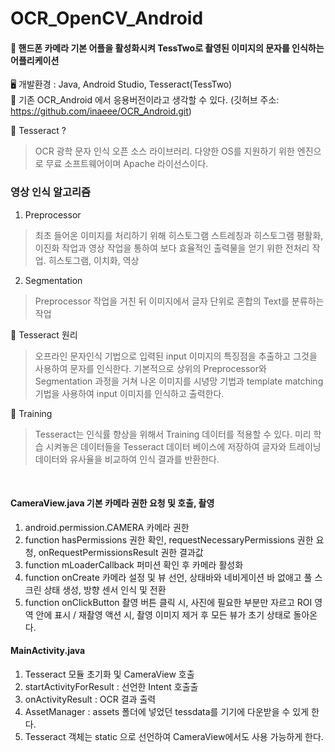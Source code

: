 # OCR_OpenCV_Android

#### 📢 핸드폰 카메라 기본 어플을 활성화시켜 TessTwo로 촬영된 이미지의 문자를 인식하는 어플리케이션
🖥️ 개발환경 : Java, Android Studio, Tesseract(TessTwo)  
📜 기존 OCR_Android 에서 응용버전이라고 생각할 수 있다. (깃허브 주소: https://github.com/inaeee/OCR_Android.git)         

📜 Tesseract ?
> OCR 광학 문자 인식 오픈 소스 라이브러리. 
> 다양한 OS를 지원하기 위한 엔진으로 무료 소프트웨어이며 Apache 라이선스이다.

### 영상 인식 알고리즘
1. Preprocessor
> 최초 들어온 이미지를 처리하기 위해 히스토그램 스트레칭과 히스토그램 평활화, 이진화 작업과
영상 작업을 통하여 보다 효율적인 출력물을 얻기 위한 전처리 작업.
히스토그램, 이치화, 역상
2. Segmentation
> Preprocessor 작업을 거친 뒤 이미지에서 글자 단위로 혼합의 Text를 분류하는 작업

📜 Tesseract 원리
> 오프라인 문자인식 기법으로 입력된 input 이미지의 특징점을 추출하고 그것을 사용하여 문자를 인식한다.
기본적으로 상위의 Preprocessor와 Segmentation 과정을 거쳐 나온 이미지를 시녕망 기법과 template matching 기법을 사용하여
input 이미지를 인식하고 출력한다.

📜 Training
> Tesseract는 인식률 향상을 위해서  Training 데이터를 적용할 수 있다.
미리 학습 시켜놓은 데이터들을 Tesseract 데이터 베이스에 저장하여 글자와 트레이닝 데이터와 유사율을 비교하여 인식 결과를 반환한다.

<br>

#### CameraView.java 기본 카메라 권한 요청 및 호출, 촬영
1. android.permission.CAMERA 카메라 권한
2. function hasPermissions 권한 확인, requestNecessaryPermissions 권한 요청, onRequestPermissionsResult 권한 결과값
3. function mLoaderCallback 퍼미션 확인 후 카메라 활성화
4. function onCreate 카메라 설정 및 뷰 선언, 상태바와 네비게이션 바 없애고 풀 스크린 상태 생성, 방향 센서 인식 및 전환 
5. function onClickButton 촬영 버튼 클릭 시, 사진에 필요한 부분만 자르고 ROI 영역 안에 표시 / 재촬영 액션 시, 촬영 이미지 제거 후 모든 뷰가 초기 상태로 돌아온다.

#### MainActivity.java
1. Tesseract 모듈 초기화 및 CameraView 호출
2. startActivityForResult : 선언한 Intent 호출출
3. onActivityResult : OCR 결과 출력 
4. AssetManager : assets 폴더에 넣었던 tessdata를 기기에 다운받을 수 있게 한다.
5. Tesseract 객체는 static 으로 선언하여 CameraView에서도 사용 가능하게 한다.
